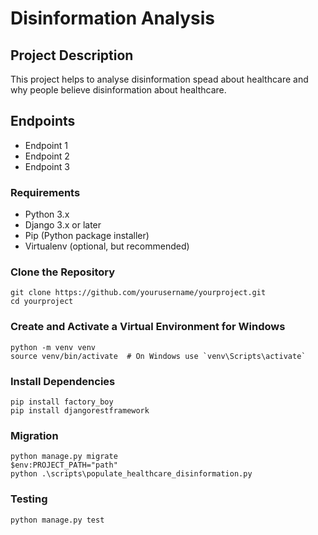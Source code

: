 # Disinformation Analysis

## Project Description
This project helps to analyse disinformation spead about healthcare and 
why people believe disinformation about healthcare.


## Endpoints
- Endpoint 1
- Endpoint 2
- Endpoint 3

### Requirements
- Python 3.x
- Django 3.x or later
- Pip (Python package installer)
- Virtualenv (optional, but recommended)

### Clone the Repository
```
git clone https://github.com/yourusername/yourproject.git
cd yourproject
```

### Create and Activate a Virtual Environment for Windows
```
python -m venv venv
source venv/bin/activate  # On Windows use `venv\Scripts\activate`
```

### Install Dependencies
```
pip install factory_boy
pip install djangorestframework
```

### Migration
```
python manage.py migrate
$env:PROJECT_PATH="path"
python .\scripts\populate_healthcare_disinformation.py
```

### Testing
```
python manage.py test
```

